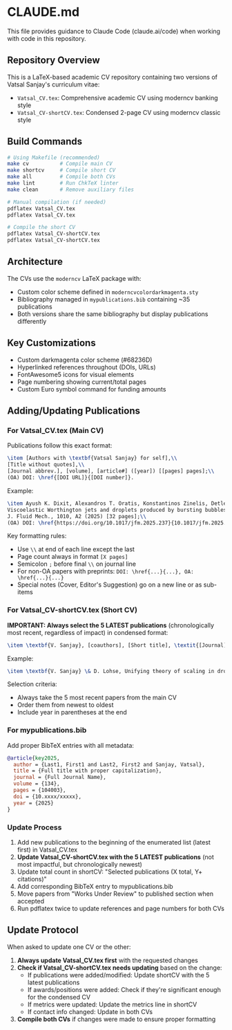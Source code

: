 # CLAUDE.md

This file provides guidance to Claude Code (claude.ai/code) when working with code in this repository.

## Repository Overview
This is a LaTeX-based academic CV repository containing two versions of Vatsal Sanjay's curriculum vitae:
- `Vatsal_CV.tex`: Comprehensive academic CV using moderncv banking style
- `Vatsal_CV-shortCV.tex`: Condensed 2-page CV using moderncv classic style

## Build Commands
```bash
# Using Makefile (recommended)
make cv          # Compile main CV
make shortcv     # Compile short CV  
make all         # Compile both CVs
make lint        # Run ChkTeX linter
make clean       # Remove auxiliary files

# Manual compilation (if needed)
pdflatex Vatsal_CV.tex
pdflatex Vatsal_CV.tex

# Compile the short CV
pdflatex Vatsal_CV-shortCV.tex
pdflatex Vatsal_CV-shortCV.tex
```

## Architecture
The CVs use the `moderncv` LaTeX package with:
- Custom color scheme defined in `moderncvcolordarkmagenta.sty`
- Bibliography managed in `mypublications.bib` containing ~35 publications
- Both versions share the same bibliography but display publications differently

## Key Customizations
- Custom darkmagenta color scheme (#68236D)
- Hyperlinked references throughout (DOIs, URLs)
- FontAwesome5 icons for visual elements
- Page numbering showing current/total pages
- Custom Euro symbol command for funding amounts

## Adding/Updating Publications

### For Vatsal_CV.tex (Main CV)
Publications follow this exact format:
```latex
\item [Authors with \textbf{Vatsal Sanjay} for self],\\
[Title without quotes],\\
[Journal abbrev.], [volume], [article#] ([year]) [[pages] pages];\\
(OA) DOI: \href{[DOI URL]}{[DOI number]}.
```

Example:
```latex
\item Ayush K. Dixit, Alexandros T. Oratis, Konstantinos Zinelis, Detlef Lohse, and \textbf{Vatsal Sanjay},\\
Viscoelastic Worthington jets and droplets produced by bursting bubbles,\\
J. Fluid Mech., 1010, A2 (2025) [32 pages];\\
(OA) DOI: \href{https://doi.org/10.1017/jfm.2025.237}{10.1017/jfm.2025.237}.
```

Key formatting rules:
- Use `\\` at end of each line except the last
- Page count always in format `[X pages]` 
- Semicolon `;` before final `\\` on journal line
- For non-OA papers with preprints: `DOI: \href{...}{...}, OA: \href{...}{...}`
- Special notes (Cover, Editor's Suggestion) go on a new line or as sub-items

### For Vatsal_CV-shortCV.tex (Short CV)
**IMPORTANT: Always select the 5 LATEST publications** (chronologically most recent, regardless of impact) in condensed format:
```latex
\item \textbf{V. Sanjay}, [coauthors], [Short title], \textit{[Journal]} [volume], [article] ([year]).
```

Example:
```latex
\item \textbf{V. Sanjay} \& D. Lohse, Unifying theory of scaling in drop impact, \textit{Phys. Rev. Lett.}, 134, 104003 (2025).
```

Selection criteria:
- Always take the 5 most recent papers from the main CV
- Order them from newest to oldest
- Include year in parentheses at the end

### For mypublications.bib
Add proper BibTeX entries with all metadata:
```bibtex
@article{key2025,
  author = {Last1, First1 and Last2, First2 and Sanjay, Vatsal},
  title = {Full title with proper capitalization},
  journal = {Full Journal Name},
  volume = {134},
  pages = {104003},
  doi = {10.xxxx/xxxxx},
  year = {2025}
}
```

### Update Process
1. Add new publications to the beginning of the enumerated list (latest first) in Vatsal_CV.tex
2. **Update Vatsal_CV-shortCV.tex with the 5 LATEST publications** (not most impactful, but chronologically newest)
3. Update total count in shortCV: "Selected publications (X total, Y+ citations)"
4. Add corresponding BibTeX entry to mypublications.bib
5. Move papers from "Works Under Review" to published section when accepted
6. Run pdflatex twice to update references and page numbers for both CVs

## Update Protocol
When asked to update one CV or the other:
1. **Always update Vatsal_CV.tex first** with the requested changes
2. **Check if Vatsal_CV-shortCV.tex needs updating** based on the change:
   - If publications were added/modified: Update shortCV with the 5 latest publications
   - If awards/positions were added: Check if they're significant enough for the condensed CV
   - If metrics were updated: Update the metrics line in shortCV
   - If contact info changed: Update in both CVs
3. **Compile both CVs** if changes were made to ensure proper formatting